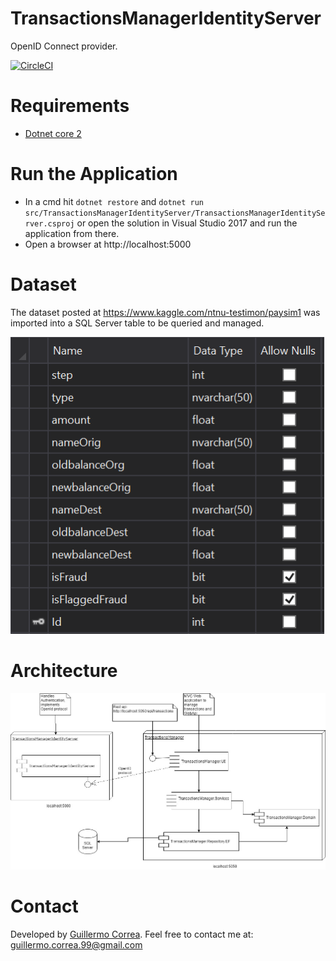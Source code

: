 # TransactionsManagerIdentityServer
OpenID Connect provider.

[![CircleCI](https://circleci.com/gh/guillermocorrea/TransactionsManagerIdentityServer.svg?style=svg)](https://circleci.com/gh/guillermocorrea/TransactionsManagerIdentityServer)

Requirements
============
* [Dotnet core 2](https://www.microsoft.com/net/download/windows)

Run the Application
===================
* In a cmd hit `dotnet restore` and `dotnet run src/TransactionsManagerIdentityServer/TransactionsManagerIdentityServer.csproj` or open the solution in Visual Studio 2017 and run the application from there.
* Open a browser at http://localhost:5000

Dataset
=======
The dataset posted at https://www.kaggle.com/ntnu-testimon/paysim1 was imported into a SQL Server table to be queried and managed.

![Transactions Table](https://raw.githubusercontent.com/guillermocorrea/TransactionsManager/master/Transactions%20Table.png)

Architecture
============
![Architecture](https://raw.githubusercontent.com/guillermocorrea/TransactionsManager/master/components-diagram.jpg)

Contact
=======
Developed by [Guillermo Correa](https://www.linkedin.com/in/luis-guillermo-correa-guti%C3%A9rrez-01620a94/). Feel free to contact me at: guillermo.correa.99@gmail.com